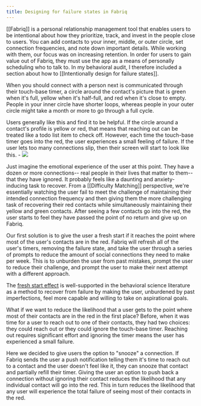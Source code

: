 ```yaml
---
title: Designing for failure states in Fabriq
---
```

[[Fabriq]] is a personal relationship management tool that enables users to be intentional about how they prioritize, track, and invest in the people close to users. You can add contacts to your inner, middle, or outer circle, set connection frequencies, and note down important details. While working with them, our focus was on increasing retention. In order for users to gain value out of Fabriq, they must use the app as a means of personally scheduling who to talk to. In my behavioral audit, I therefore included a section about how to [[Intentionally design for failure states]].

When you should connect with a person next is communicated through their touch-base timer, a circle around the contact's picture that is green when it's full, yellow when it's half-full, and red when it's close to empty. People in your inner circle have shorter loops, whereas people in your outer circle might take a month or more to go through a full cycle.

Users generally like this and find it to be helpful. If the circle around a contact's profile is yellow or red, that means that reaching out can be treated like a todo list item to check off. However, each time the touch-base timer goes into the red, the user experiences a small feeling of failure. If the user lets too many connections slip, then their screen will start to look like this.
    - ![](https://firebasestorage.googleapis.com/v0/b/firescript-577a2.appspot.com/o/imgs%2Fapp%2FRobAndHisNotes%2FByIvg6D2gA.png?alt=media&token=3d41b6b3-4bc8-4f76-be04-6aad49647d7e)

Just imagine the emotional experience of the user at this point. They have a dozen or more connections-- real people in their lives that matter to them-- that they have ignored. It probably feels like a daunting and anxiety-inducing task to recover. From a [[Difficulty Matching]] perspective, we're essentially watching the user fail to meet the challenge of maintaining their intended connection frequency and then giving them the more challenging task of recovering their red contacts while simultaneously maintaining their yellow and green contacts. After seeing a few contacts go into the red, the user starts to feel they have passed the point of no return and give up on Fabriq.

Our first solution is to give the user a fresh start if it reaches the point where most of the user's contacts are in the red. Fabriq will refresh all of the user's timers, removing the failure state, and take the user through a series of prompts to reduce the amount of social connections they need to make per week. This is to unburden the user from past mistakes, prompt the user to reduce their challenge, and prompt the user to make their next attempt with a different approach.

The [fresh start effect](https://www.psychologytoday.com/us/blog/ritual-and-the-brain/201811/the-unexpected-science-fresh-starts-and-failures) is well-supported in the behavioral science literature as a method to recover from failure by making the user, unburdened by past imperfections, feel more capable and willing to take on aspirational goals.

What if we want to reduce the likelihood that a user gets to the point where most of their contacts are in the red in the first place? Before, when it was time for a user to reach out to one of their contacts, they had two choices: they could reach out or they could ignore the touch-base timer. Reaching out requires significant effort and ignoring the timer means the user has experienced a small failure.

Here we decided to give users the option to "snooze" a connection. If Fabriq sends the user a push notification telling them it's time to reach out to a contact and the user doesn't feel like it, they can snooze that contact and partially refill their timer. Giving the user an option to push back a connection without ignoring their contact reduces the likelihood that any individual contact will go into the red. This in turn reduces the likelihood that any user will experience the total failure of seeing most of their contacts in the red.